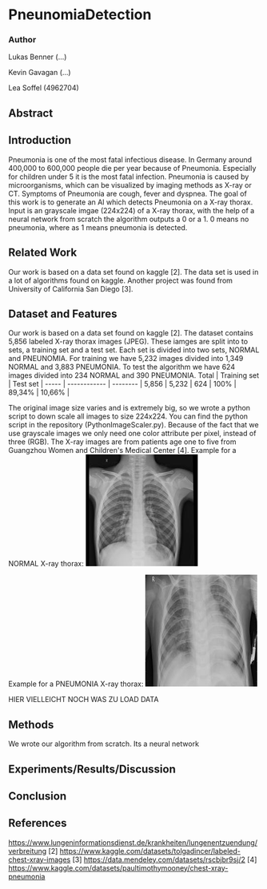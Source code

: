 # PneunomiaDetection

### Author
Lukas Benner (...)

Kevin Gavagan (...)

Lea Soffel (4962704)

## Abstract


## Introduction
Pneumonia is one of the most fatal infectious disease. In Germany around 400,000 to 600,000 people die per year because of Pneumonia. Especially for children under 5 it is the most fatal infection. Pneumonia is caused by microorganisms, which can be visualized by imaging methods as X-ray or CT. Symptoms of Pneumonia are cough, fever and dyspnea.
The goal of this work is to generate an AI which detects Pneumonia on a X-ray thorax. Input is an grayscale imgae (224x224) of a X-ray thorax, with the help of a neural network from scratch the algorithm outputs a 0 or a 1. 0 means no pneumonia, where as 1 means pneumonia is detected. 


## Related Work
Our work is based on a data set found on kaggle [2]. The data set is used in a lot of algorithms found on kaggle. Another project was found from University of California San Diego [3].


## Dataset and Features
Our work is based on a data set found on kaggle [2]. The dataset contains 5,856 labeled X-ray thorax images (JPEG). These iamges are split into to sets, a training set and a test set. Each set is divided into two sets, NORMAL and PNEUNOMIA. For training we have 5,232 images divided into 1,349 NORMAL and 3,883 PNEUMONIA. To test the algorithm we have 624 images divided into 234 NORMAL and 390 PNEUMONIA. 
Total | Training set | Test set |
----- | ------------ | -------- |
5,856 | 5,232        |  624     |
100%  | 89,34%       | 10,66%   |

The original image size varies and is extremely big, so we wrote a python script to down scale all images to size 224x224. You can find the python script in the repository (PythonImageScaler.py). 
Because of the fact that we use grayscale images we only need one color attribute per pixel, instead of three (RGB).
The X-ray images are from patients age one to five from Guangzhou Women and Children's Medical Center [4].
Example for a NORMAL X-ray thorax:
![NORMAL](/scaled_chest_xray/test/NORMAL/NORMAL-1049278-0001.jpeg)

Example for a PNEUMONIA X-ray thorax:
![PNEUMONIA](/scaled_chest_xray/test/PNEUMONIA/BACTERIA-1135262-0004.jpeg)


HIER VIELLEICHT NOCH WAS ZU LOAD DATA

## Methods
We wrote our algorithm from scratch. Its a neural network 


## Experiments/Results/Discussion



## Conclusion


## References
https://www.lungeninformationsdienst.de/krankheiten/lungenentzuendung/verbreitung
[2] https://www.kaggle.com/datasets/tolgadincer/labeled-chest-xray-images
[3] https://data.mendeley.com/datasets/rscbjbr9sj/2
[4] https://www.kaggle.com/datasets/paultimothymooney/chest-xray-pneumonia
